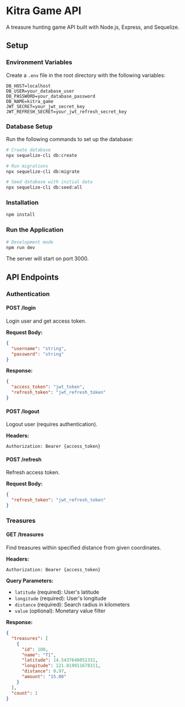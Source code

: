 # Kitra Game API

A treasure hunting game API built with Node.js, Express, and Sequelize.

## Setup

### Environment Variables

Create a `.env` file in the root directory with the following variables:

```env
DB_HOST=localhost
DB_USER=your_database_user
DB_PASSWORD=your_database_password
DB_NAME=kitra_game
JWT_SECRET=your_jwt_secret_key
JWT_REFRESH_SECRET=your_jwt_refresh_secret_key
```

### Database Setup

Run the following commands to set up the database:

```bash
# Create database
npx sequelize-cli db:create

# Run migrations
npx sequelize-cli db:migrate

# Seed database with initial data
npx sequelize-cli db:seed:all
```

### Installation

```bash
npm install
```

### Run the Application

```bash
# Development mode
npm run dev
```

The server will start on port 3000.

## API Endpoints

### Authentication

#### POST /login

Login user and get access token.

**Request Body:**

```json
{
  "username": "string",
  "password": "string"
}
```

**Response:**

```json
{
  "access_token": "jwt_token",
  "refresh_token": "jwt_refresh_token"
}
```

#### POST /logout

Logout user (requires authentication).

**Headers:**

```
Authorization: Bearer {access_token}
```

#### POST /refresh

Refresh access token.

**Request Body:**

```json
{
  "refresh_token": "jwt_refresh_token"
}
```

### Treasures

#### GET /treasures

Find treasures within specified distance from given coordinates.

**Headers:**

```
Authorization: Bearer {access_token}
```

**Query Parameters:**

- `latitude` (required): User's latitude
- `longitude` (required): User's longitude
- `distance` (required): Search radius in kilometers
- `value` (optional): Monetary value filter

**Response:**

```json
{
  "treasures": [
    {
      "id": 100,
      "name": "T1",
      "latitude": 14.5437648051331,
      "longitude": 121.019911678311,
      "distance": 0.97,
      "amount": "15.00"
    }
  ],
  "count": 1
}
```
